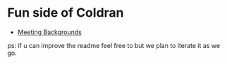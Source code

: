 # Fun side of Coldran

- [Meeting Backgrounds](http://fun.coldran.com/meeting-backgrounds)

ps: if u can improve the readme feel free to but we plan to iterate it as we go.
